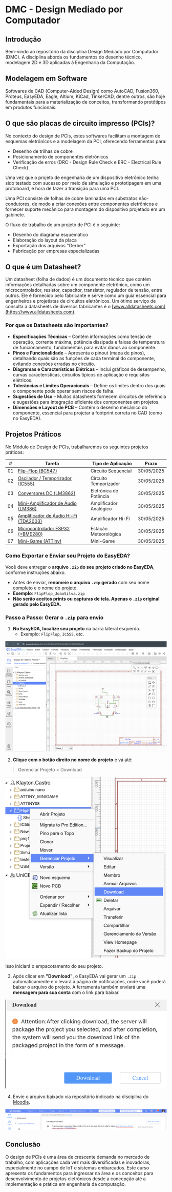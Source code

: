 # DMC - Design Mediado por Computador

## Introdução

Bem-vindo ao repositório da disciplina Design Mediado por Computador (DMC). A disciplina aborda os fundamentos do desenho técnico, modelagem 2D e 3D aplicadas à Engenharia da Computação. 

## Modelagem em Software

Softwares de CAD (Computer-Aided Design) como AutoCAD, Fusion360, Proteus, EasyEDA, Eagle, Altium, KiCad, TinkerCAD, dentre outros, são hoje fundamentais para a materialização de conceitos, transformando protótipos em produtos funcionais.

##  O que são placas de circuito impresso (PCIs)?

No contexto do design de PCIs, estes softwares facilitam a montagem de esquemas eletrônicos e a modelagem da PCI, oferecendo ferramentas para:

- Desenho de trilhas de cobre
- Posicionamento de componentes eletrônicos
- Verificação de erros (DRC - Design Rule Check e ERC - Electrical Rule Check)


Uma vez que o projeto de engenharia de um dispositivo eletrônico tenha sido testado com sucesso por meio de simulação e prototipagem em uma protoboard, é hora de fazer a transição para uma PCI. 

Uma PCI consiste de folhas de cobre laminadas em substratos não-condutores, de modo a criar conexões entre componentes eletrônicos e fornecer suporte mecânico para montagem do dispositivo projetado em um gabinete. 

O fluxo de trabalho de um projeto de PCI é o seguinte: 

- Desenho do diagrama esquemático
- Elaboração do layout da placa
- Exportação dos arquivos "Gerber"
- Fabricação por empresas especializadas


<!--

Antes de exportar os Gerber files (arquivos para fabricação), sempre rode o ERC e DRC. Isso evita retrabalho e garante que sua placa funcione como esperado e possa ser fabricada com segurança.

### Electrical Rule Check (ERC) no EasyEDA

No editor de esquemáticos (schematic), você acessa:

> Design > Electrical Rule Check (ERC)

O que ele faz:

Verifica se há pinos flutuantes, conexões erradas ou curto-circuitos lógicos.

Destaca possíveis problemas com bolinhas vermelhas nos pontos de erro.

Lista os erros encontrados em uma janela de relatório.

Exemplos de erros que o ERC detecta:

Saída conectada a outra saída

Entrada desconectada

Pinos de alimentação não conectados ao VCC ou GND

Componentes mal referenciados

### Design Rule Check (DRC) no EasyEDA

No editor de layout da PCB, você acessa:

> Tools > Design Rule Check (DRC)

O que ele faz:

Analisa se o projeto da placa segue as regras mínimas definidas (largura de trilha, espaçamento, distância entre pads, etc).

Mostra os erros graficamente em destaque na placa.

Também lista os erros em uma janela com a opção de navegar até cada um deles.

Você pode configurar as regras em:

Design > Design Rule Settings

Exemplos de erros que o DRC detecta:

Trilhas muito próximas

Pads encostando em trilhas vizinhas

Distância entre via e borda da placa insuficiente


-->

## O que é um Datasheet?

Um datasheet (folha de dados) é um documento técnico que contém informações detalhadas sobre um componente eletrônico, como um microcontrolador, resistor, capacitor, transistor, regulador de tensão, entre outros. Ele é fornecido pelo fabricante e serve como um guia essencial para engenheiros e projetistas de circuitos eletrônicos. Um ótimo serviço de consulta a datasheets de diversos fabricantes é o [www.alldatasheets.com](https://www.alldatasheets.com). 

### Por que os Datasheets são Importantes?

- **Especificações Técnicas** – Contém informações como tensão de operação, corrente máxima, potência dissipada e faixas de temperatura de funcionamento, fundamentais para evitar danos ao componente.
- **Pinos e Funcionalidade** – Apresenta o pinout (mapa de pinos), detalhando quais são as funções de cada terminal do componente, evitando conexões erradas no circuito.
- **Diagramas e Características Elétricas** – Inclui gráficos de desempenho, curvas características, circuitos típicos de aplicação e requisitos elétricos.
- **Tolerâncias e Limites Operacionais** – Define os limites dentro dos quais o componente pode operar sem riscos de falha.
- **Sugestões de Uso** – Muitos datasheets fornecem circuitos de referência e sugestões para integração eficiente dos componentes em projetos.
- **Dimensões e Layout de PCB** – Contém o desenho mecânico do componente, essencial para projetar a footprint correta no CAD (como no EasyEDA).

## Projetos Práticos

No Módulo de Design de PCIs, trabalharemos os seguintes projetos práticos: 

| #  | Tarefa                                                             | Tipo de Aplicação      | Prazo      |
|----|--------------------------------------------------------------------|------------------------|------------|
| 01 | [Flip-Flop (BC547)](/flipflop/)                                    | Circuito Sequencial    | 30/05/2025 |
| 02 | [Oscilador / Temporizador (IC555)](/ic555/)                        | Circuito Temporizador  | 30/05/2025 |
| 03 | [Conversores DC (LM3862)](/converters/)                            | Eletrônica de Potência | 30/05/2025 |
| 04 | [Mini-Amplificador de Áudio (LM386)](/lm386/)                      | Amplificador Analógico | 30/05/2025 |
| 05 | [Amplificador de Áudio Hi-Fi (TDA2003)](/tda2003/)                 | Amplificador Hi-Fi     | 30/05/2025 |
| 06 | [Microcontrolador ESP32 (+BME280)](/bme280/)                       | Estação Meteorológica  | 30/05/2025 |
| 07 | [Mini-Game (ATTiny)](/attiny/)                                     | Mini-Game              | 30/05/2025 |

### Como Exportar e Enviar seu Projeto do EasyEDA? 

Você deve entregar o **arquivo `.zip` do seu projeto criado no EasyEDA**, conforme instruções abaixo.

- Antes de enviar, **renomeie o arquivo `.zip` gerado** com seu nome completo e o nome do projeto.
- **Exemplo**: `FlipFlop_JoaoSilva.zip`
- **Não serão aceitos prints ou capturas de tela. Apenas o `.zip` original gerado pelo EasyEDA.**

<!--
- O envio deve ser feito via [**canal oficial da disciplina** — Moodle, e-mail ou GitHub Classroom] *(especificar o meio)*.
-->

###  Passo a Passo: Gerar o `.zip` para envio

1. **No EasyEDA, localize seu projeto** na barra lateral esquerda.
   - Exemplo: `FlipFlop`, `IC555`, etc.

<img src="/img/EEDA_01.png" alt="Passo 1">


2. **Clique com o botão direito no nome do projeto** e vá até:

>Gerenciar Projeto > Download

<img src="/img/EEDA_02.png" alt="Passo 2">

Isso iniciará o empacotamento do seu projeto.

3. Após clicar em **"Download"**, o EasyEDA vai gerar um `.zip` automaticamente e o levará à página de notificações, onde você poderá baixar o arquivo do projeto. A ferramenta também enviará uma **mensagem para sua conta** com o link para baixar.

<img src="/img/EEDA_03.png" alt="Passo 3">

4. Envie o arquivo baixado via repositório indicado na disciplina do [Moodle](https://salaonline.ceub.br/).

<img src="/img/EEDA_04.png" alt="Passo 4">

<!--

6. [Mini-Game (ATTiny - Arduino)](/attiny/)

7. [Estação Meteorológica (ESP32 + BME280)](/bme280/)

-->

## Conclusão

O design de PCIs é uma área de crescente demanda no mercado de trabalho, com aplicações cada vez mais diversificadas e inovadoras, especialmente no campo de IoT e sistemas embarcados. Este curso apresenta os fundamentos para ingressar na área e os conceitos para desenvolvimento de projetos eletrônicos desde a concepção até a implementação e prática em engenharia da computação. 

<!--

Um sistema embarcado é um conjunto de hardware e software dedicado a uma aplicação específica. Exemplos incluem controle de motor em automóveis, dispositivos médicos, eletrodomésticos, sistemas de segurança, entre outros. Atualmente, plataformas populares para prototipagem incluem Arduino e ESP32. 

-->
